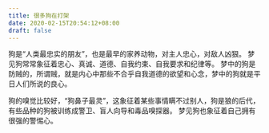 ```yaml
---
title: 很多狗在打架
date: 2020-02-15T20:54:12+08:00
draft: false
---
```


狗是“人类最忠实的朋友”，也是最早的家养动物，对主人忠心，对敌人凶狠。
梦见狗常常象征着忠心、真诚、道德、自我约束、自我要求和纪律等。
梦中的狗是防贼的，所谓贼，就是内心中那些不合乎自我道德的欲望和心念，梦中的狗就是平日人们所说的良心。


狗的嗅觉比较好，“狗鼻子最灵”，这象征着某些事情瞒不过别人，狗是狼的后代，有些品种的狗被训练成警卫、盲人向导和毒品嗅探器。
梦见狗也象征着自己拥有很强的警惕心。
